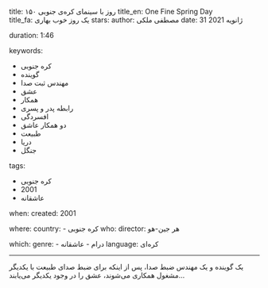 
title: ۱۵۰ روز با سینمای کره‌ی جنوبی 
title_en: One Fine Spring Day  
title_fa: یک روز خوب بهاری 
stars: 
author: مصطفی ملکی
date: 31 ژانویه 2021

duration: 1:46

keywords:
  - کره جنوبی
  - گوینده
  - مهندس ثبت صدا
  - عشق
  - همکار
  - رابطه پدر و پسری
  - افسردگی
  - دو همکار عاشق
  - طبیعت
  - دریا
  - جنگل
  
tags:
  - کره جنوبی
  - 2001
  - عاشقانه

when:
  created: 2001

where:
  country: 
    - کره جنوبی 
who:
  director: هر جین-هو

which:
  genre:
    - درام
    - عاشقانه
  language: کره‌ای

---

یک گوینده و یک مهندس ضبط صدا، پس از اینکه برای ضبط صدای طبیعت با یکدیگر مشغول همکاری می‌شوند، عشق را در وجود یکدیگر می‌یابند...
